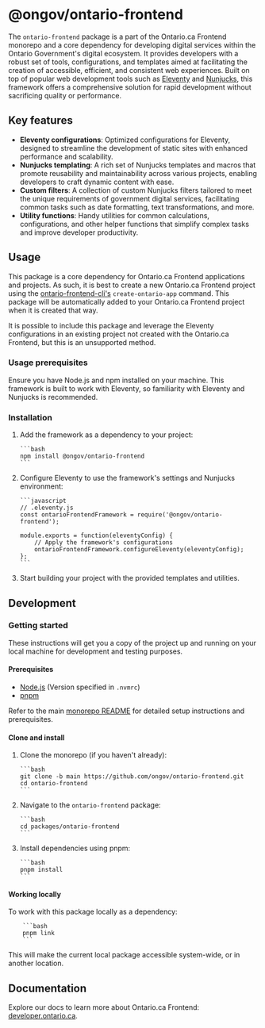 # @ongov/ontario-frontend

The `ontario-frontend` package is a part of the Ontario.ca Frontend monorepo and a core dependency for developing digital services within the Ontario Government's digital ecosystem. It provides developers with a robust set of tools, configurations, and templates aimed at facilitating the creation of accessible, efficient, and consistent web experiences. Built on top of popular web development tools such as [Eleventy](https://www.11ty.dev/) and [Nunjucks](https://mozilla.github.io/nunjucks/), this framework offers a comprehensive solution for rapid development without sacrificing quality or performance.

## Key features

- **Eleventy configurations**: Optimized configurations for Eleventy, designed to streamline the development of static sites with enhanced performance and scalability.
- **Nunjucks templating**: A rich set of Nunjucks templates and macros that promote reusability and maintainability across various projects, enabling developers to craft dynamic content with ease.
- **Custom filters**: A collection of custom Nunjucks filters tailored to meet the unique requirements of government digital services, facilitating common tasks such as date formatting, text transformations, and more.
- **Utility functions**: Handy utilities for common calculations, configurations, and other helper functions that simplify complex tasks and improve developer productivity.

## Usage

This package is a core dependency for Ontario.ca Frontend applications and projects. As such, it is best to create a new Ontario.ca Frontend project using the [ontario-frontend-cli's](https://github.com/ongov/ontario-frontend/tree/main/packages/ontario-frontend-cli) `create-ontario-app` command. This package will be automatically added to your Ontario.ca Frontend project when it is created that way.

It is possible to include this package and leverage the Eleventy configurations in an existing project not created with the Ontario.ca Frontend, but this is an unsupported method.

### Usage prerequisites

Ensure you have Node.js and npm installed on your machine. This framework is built to work with Eleventy, so familiarity with Eleventy and Nunjucks is recommended.

### Installation

1.  Add the framework as a dependency to your project:

        ```bash
        npm install @ongov/ontario-frontend
        ```

2.  Configure Eleventy to use the framework's settings and Nunjucks environment:

        ```javascript
        // .eleventy.js
        const ontarioFrontendFramework = require('@ongov/ontario-frontend');

        module.exports = function(eleventyConfig) {
            // Apply the framework's configurations
            ontarioFrontendFramework.configureEleventy(eleventyConfig);
        };
        ```

3.  Start building your project with the provided templates and utilities.

## Development

### Getting started

These instructions will get you a copy of the project up and running on your local machine for development and testing purposes.

#### Prerequisites

- [Node.js](https://nodejs.org) (Version specified in `.nvmrc`)
- [pnpm](https://pnpm.io)

Refer to the main [monorepo README](https://github.com/ongov/ontario-frontend/tree/main) for detailed setup instructions and prerequisites.

#### Clone and install

1.  Clone the monorepo (if you haven't already):

        ```bash
        git clone -b main https://github.com/ongov/ontario-frontend.git
        cd ontario-frontend
        ```

2.  Navigate to the `ontario-frontend` package:

        ```bash
        cd packages/ontario-frontend
        ```

3.  Install dependencies using pnpm:

        ```bash
        pnpm install
        ```

#### Working locally

To work with this package locally as a dependency:

        ```bash
        pnpm link
        ```

This will make the current local package accessible system-wide, or in another location.

## Documentation

Explore our docs to learn more about Ontario.ca Frontend: [developer.ontario.ca](https://developer.ontario.ca).
